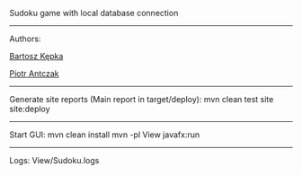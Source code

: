 Sudoku game with local database connection
***
Authors:

[Bartosz Kępka](https://github.com/bartosz-kepka)

[Piotr Antczak](https://github.com/aantczakpiotr)
***
Generate site reports (Main report in target/deploy):
mvn clean test site site:deploy
***
Start GUI:
mvn clean install
mvn -pl View javafx:run
***
Logs:
View/Sudoku.logs
